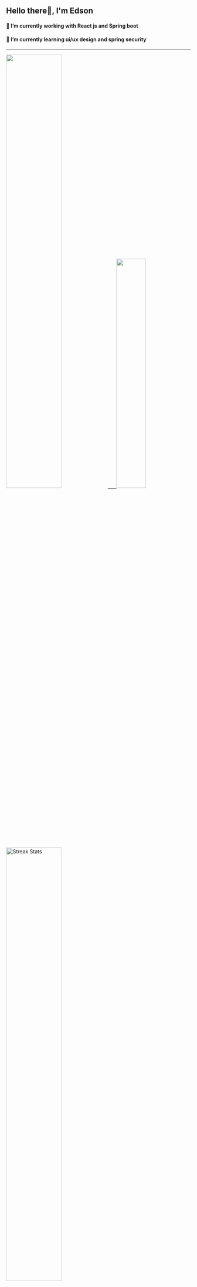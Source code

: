 
## Hello there👋, I'm Edson 

#### 🔭 I’m currently working with React js and Spring boot 
#### 🌱 I’m currently learning ui/ux design and spring security
---
    
  

 <p align="left">
  <a href="https://github.com/EdsonNhancale">
  <img width=55% src="https://github-readme-stats.vercel.app/api?username=EdsonNhancale&show_icons=true&theme=dracula&include_all_commits=true&count_private=true"/>&nbsp;&nbsp;&nbsp;&nbsp;&nbsp;
  <img  width=40% src="https://github-readme-stats.vercel.app/api/top-langs/?username=EdsonNhancale&layout=compact&langs_count=7&theme=dracula"/>
</p>

  <p align="left">
    <a href="https://github.com/EdsonNhancale"><img width=55% alt="Streak Stats" src="https://github-readme-streak-stats.herokuapp.com/?user=EdsonNhancale&theme=dracula"/></a>
   </p>

 
 <!--START_SECTION:waka-->

```text
From: 16 November 2022 - To: 31 January 2023

Total Time: 168 hrs 40 mins

JavaScript       130 hrs 44 mins ███████████████████▒░░░░░   77.50 %
Dart             14 hrs 6 mins   ██░░░░░░░░░░░░░░░░░░░░░░░   08.37 %
Java             6 hrs 41 mins   █░░░░░░░░░░░░░░░░░░░░░░░░   03.97 %
HTML             4 hrs 46 mins   ▓░░░░░░░░░░░░░░░░░░░░░░░░   02.83 %
JSON             3 hrs 51 mins   ▓░░░░░░░░░░░░░░░░░░░░░░░░   02.29 %
Other            3 hrs 24 mins   ▓░░░░░░░░░░░░░░░░░░░░░░░░   02.02 %
```

<!--END_SECTION:waka-->

<div> 
  <a href="www.linkedin.com/in/edson-nhancale-7849781a6" target="_blank"><img src="https://img.shields.io/badge/-LinkedIn-%230077B5?style=for-the-badge&logo=linkedin&logoColor=white" target="_blank"></a> 

</div>

